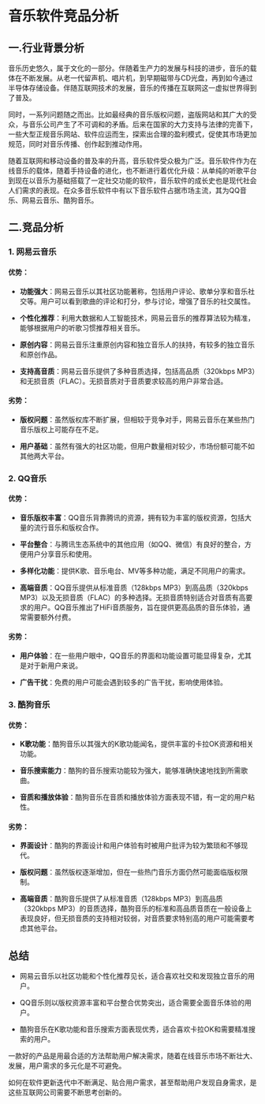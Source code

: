 # 音乐软件竞品分析
## 一.行业背景分析
音乐历史悠久，属于文化的一部分。伴随着生产力的发展与科技的进步，音乐的载体在不断发展。从老一代留声机、唱片机，到早期磁带与CD光盘，再到如今通过半导体存储设备。伴随互联网技术的发展，音乐的传播在互联网这一虚拟世界得到了普及。  

同时，一系列问题随之而出。比如最经典的音乐版权问题，盗版网站和其广大的受众，与音乐公司产生了不可调和的矛盾。后来在国家的大力支持与法律的完善下，一些大型正规音乐网站、软件应运而生，探索出合理的盈利模式，促使其市场更加规范，同时对音乐传播、创作起到推动作用。  

随着互联网和移动设备的普及率的升高，音乐软件受众极为广泛。音乐软件作为在线音乐的载体，随着手持设备的进化，也不断进行着优化升级：从单纯的听歌平台到现在以音乐为基础搭载了一定社交功能的软件，音乐软件的成长史也是现代社会人们需求的表现。在众多音乐软件中有以下音乐软件占据市场主流，其为QQ音乐、网易云音乐、酷狗音乐。

## 二.竞品分析
### 1. 网易云音乐
#### 优势：

- **功能强大**：网易云音乐以其社区功能著称，包括用户评论、歌单分享和音乐社交等。用户可以看到歌曲的评论和打分，参与讨论，增强了音乐的社交属性。

- **个性化推荐**：利用大数据和人工智能技术，网易云音乐的推荐算法较为精准，能够根据用户的听歌习惯推荐相关音乐。

- **原创内容**：网易云音乐注重原创内容和独立音乐人的扶持，有较多的独立音乐和原创作品。

- **支持高音质**：网易云音乐提供了多种音质选择，包括高品质（320kbps MP3）和无损音质（FLAC）。无损音质对于音质要求较高的用户非常合适。

#### 劣势：

- **版权问题**：虽然版权库不断扩展，但相较于竞争对手，网易云音乐在某些热门音乐版权上可能存在不足。

- **用户基础**：虽然有强大的社区功能，但用户数量相对较少，市场份额可能不如其他两大平台。

### 2. QQ音乐
#### 优势：

- **音乐版权丰富**：QQ音乐背靠腾讯的资源，拥有较为丰富的版权资源，包括大量的流行音乐和版权合作。

- **平台整合**：与腾讯生态系统中的其他应用（如QQ、微信）有良好的整合，方便用户分享音乐和使用。

- **多样化功能**：提供K歌、音乐电台、MV等多种功能，满足不同用户的需求。

- **高端音质**：QQ音乐提供从标准音质（128kbps MP3）到高品质（320kbps MP3）以及无损音质（FLAC）的多种选择。无损音质特别适合对音质有高要求的用户。QQ音乐推出了HiFi音质服务，旨在提供更高品质的音乐体验，通常需要额外付费。

#### 劣势：

- **用户体验**：在一些用户眼中，QQ音乐的界面和功能设置可能显得复杂，尤其是对于新用户来说。

- **广告干扰**：免费的用户可能会遇到较多的广告干扰，影响使用体验。

### 3. 酷狗音乐
#### 优势：

- **K歌功能**：酷狗音乐以其强大的K歌功能闻名，提供丰富的卡拉OK资源和相关功能。

- **音乐搜索能力**：酷狗的音乐搜索功能较为强大，能够准确快速地找到所需歌曲。

- **音质和播放体验**：酷狗音乐在音质和播放体验方面表现不错，有一定的用户粘性。

#### 劣势：

- **界面设计**：酷狗的界面设计和用户体验有时被用户批评为较为繁琐和不够现代。

- **版权问题**：虽然版权逐渐增加，但在一些热门音乐方面仍然可能面临版权限制。

- **高端音质**：酷狗音乐提供了从标准音质（128kbps MP3）到高品质（320kbps MP3）的音质选择，酷狗音乐的标准和高品质音质在一般设备上表现良好，但无损音质的支持相对较弱，对音质要求特别高的用户可能需要考虑其他平台。

## 总结
- 网易云音乐以社区功能和个性化推荐见长，适合喜欢社交和发现独立音乐的用户。

- QQ音乐则以版权资源丰富和平台整合优势突出，适合需要全面音乐体验的用户。

- 酷狗音乐在K歌功能和音乐搜索方面表现优秀，适合喜欢卡拉OK和需要精准搜索的用户。

一款好的产品是用最合适的方法帮助用户解决需求，随着在线音乐市场不断壮大、发展，用户需求的多元化是不可避免。

如何在软件更新迭代中不断满足、贴合用户需求，甚至帮助用户发现自身需求，是这些互联网公司需要不断思考创新的。